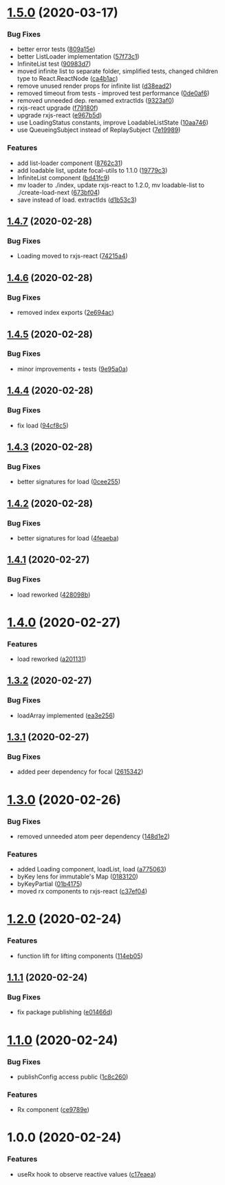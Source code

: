 # [1.5.0](https://github.com/roborox/focal-utils/compare/v1.4.7...v1.5.0) (2020-03-17)


### Bug Fixes

* better error tests ([809a15e](https://github.com/roborox/focal-utils/commit/809a15e3dfd897fea5684f93f9041cac89d47754))
* better ListLoader implementation ([57f73c1](https://github.com/roborox/focal-utils/commit/57f73c1f839a3a451438c36ebf46af98eef5b2f4))
* InfiniteList test ([90983d7](https://github.com/roborox/focal-utils/commit/90983d7b56af7f4517ba06b59bd8c797088870e7))
* moved infinite list to separate folder, simplified tests, changed children type to React.ReactNode ([ca4b1ac](https://github.com/roborox/focal-utils/commit/ca4b1ac75f30b2537bd1e8b04dfb6b6e6c8a6763))
* remove unused render props for infinite list ([d38ead2](https://github.com/roborox/focal-utils/commit/d38ead2c6ce62215d7122c6a097487ddf62622c9))
* removed timeout from tests - improved test performance ([0de0af6](https://github.com/roborox/focal-utils/commit/0de0af6543064cdda71ba6a7838a8d693af02323))
* removed unneeded dep. renamed extractIds ([9323af0](https://github.com/roborox/focal-utils/commit/9323af09eedce00388cb1ebe93e953803d68d735))
* rxjs-react upgrade ([f79180f](https://github.com/roborox/focal-utils/commit/f79180f641d70cb93407939681642e56b91c0538))
* upgrade rxjs-react ([e967b5d](https://github.com/roborox/focal-utils/commit/e967b5dc3bb9cb16100a776bc5a92eef2e255df1))
* use LoadingStatus constants, improve LoadableListState ([10aa746](https://github.com/roborox/focal-utils/commit/10aa746805579a8af6b55538eaf358686c01596f))
* use QueueingSubject instead of ReplaySubject ([7e19989](https://github.com/roborox/focal-utils/commit/7e19989768a1dede50ea14ac09cad90ef2498dab))


### Features

* add list-loader component ([8762c31](https://github.com/roborox/focal-utils/commit/8762c31c63d9578bb16a4abf6176c18dca01be54))
* add loadable list, update focal-utils to 1.1.0 ([19779c3](https://github.com/roborox/focal-utils/commit/19779c377742eb20f0d188da2196016480104364))
* InfiniteList component ([bd41fc9](https://github.com/roborox/focal-utils/commit/bd41fc94d35b834c8c2cbc8a1fef459b667a530f))
* mv loader to ./index, update rxjs-react to 1.2.0, mv loadable-list to ./create-load-next ([673bf04](https://github.com/roborox/focal-utils/commit/673bf040047c57f089ff96bf62dbb39e84e1fb99))
* save instead of load. extractIds ([d1b53c3](https://github.com/roborox/focal-utils/commit/d1b53c3c682b310e73752f5ef99b34b8faff386c))

## [1.4.7](https://github.com/roborox/focal-utils/compare/v1.4.6...v1.4.7) (2020-02-28)


### Bug Fixes

* Loading moved to rxjs-react ([74215a4](https://github.com/roborox/focal-utils/commit/74215a4413b61fb1e40fca45edbdc821f8c7726e))

## [1.4.6](https://github.com/roborox/focal-utils/compare/v1.4.5...v1.4.6) (2020-02-28)


### Bug Fixes

* removed index exports ([2e694ac](https://github.com/roborox/focal-utils/commit/2e694ac03a8355e7714ff3b4f1108035c3b69143))

## [1.4.5](https://github.com/roborox/focal-utils/compare/v1.4.4...v1.4.5) (2020-02-28)


### Bug Fixes

* minor improvements + tests ([9e95a0a](https://github.com/roborox/focal-utils/commit/9e95a0a35eccacc1ae0d517c13bb2c11f26de7a8))

## [1.4.4](https://github.com/roborox/focal-utils/compare/v1.4.3...v1.4.4) (2020-02-28)


### Bug Fixes

* fix load ([94cf8c5](https://github.com/roborox/focal-utils/commit/94cf8c5d28053632bed84825435ce6e26b979c4f))

## [1.4.3](https://github.com/roborox/focal-utils/compare/v1.4.2...v1.4.3) (2020-02-28)


### Bug Fixes

* better signatures for load ([0cee255](https://github.com/roborox/focal-utils/commit/0cee255eb4f45de53fe2f70861517250d4b3b5bf))

## [1.4.2](https://github.com/roborox/focal-utils/compare/v1.4.1...v1.4.2) (2020-02-28)


### Bug Fixes

* better signatures for load ([4feaeba](https://github.com/roborox/focal-utils/commit/4feaeba4515a46cc99efe55ae8a3d4d02ee4b033))

## [1.4.1](https://github.com/roborox/focal-utils/compare/v1.4.0...v1.4.1) (2020-02-27)


### Bug Fixes

* load reworked ([428098b](https://github.com/roborox/focal-utils/commit/428098b77a43e7c4591d7cef30c011efc29ccce3))

# [1.4.0](https://github.com/roborox/focal-utils/compare/v1.3.2...v1.4.0) (2020-02-27)


### Features

* load reworked ([a201131](https://github.com/roborox/focal-utils/commit/a20113110d7b1f3f6c43cfdd566ba33e2b9f590a))

## [1.3.2](https://github.com/roborox/focal-utils/compare/v1.3.1...v1.3.2) (2020-02-27)


### Bug Fixes

* loadArray implemented ([ea3e256](https://github.com/roborox/focal-utils/commit/ea3e2560fb5b47b27aaf298919a256535f402396))

## [1.3.1](https://github.com/roborox/focal-utils/compare/v1.3.0...v1.3.1) (2020-02-27)


### Bug Fixes

* added peer dependency for focal ([2615342](https://github.com/roborox/focal-utils/commit/26153428018be974efe3955231a1ad452e05cf2a))

# [1.3.0](https://github.com/roborox/focal-utils/compare/v1.2.0...v1.3.0) (2020-02-26)


### Bug Fixes

* removed unneeded atom peer dependency ([148d1e2](https://github.com/roborox/focal-utils/commit/148d1e205f3e52e4687102df1319904b693eaac4))


### Features

* added Loading component, loadList, load ([a775063](https://github.com/roborox/focal-utils/commit/a77506343a55c843f96ecdcbc545f76864a7779d))
* byKey lens for immutable's Map ([0183120](https://github.com/roborox/focal-utils/commit/0183120b01043cce38da4ac89eeaaa247e9fc765))
* byKeyPartial ([01b4175](https://github.com/roborox/focal-utils/commit/01b4175baf945776430bd8b80162baa057fe831c))
* moved rx components to rxjs-react ([c37ef04](https://github.com/roborox/focal-utils/commit/c37ef0484e68f44b1a0de90c2e4cdfb046387927))

# [1.2.0](https://github.com/roborox/focal-utils/compare/v1.1.1...v1.2.0) (2020-02-24)


### Features

* function lift for lifting components ([114eb05](https://github.com/roborox/focal-utils/commit/114eb0523d009344f150278ffbef94ee8f317bc8))

## [1.1.1](https://github.com/roborox/focal-utils/compare/v1.1.0...v1.1.1) (2020-02-24)


### Bug Fixes

* fix package publishing ([e01466d](https://github.com/roborox/focal-utils/commit/e01466db71d77255f1a979bc6a7f81b12529f93a))

# [1.1.0](https://github.com/roborox/focal-utils/compare/v1.0.0...v1.1.0) (2020-02-24)


### Bug Fixes

* publishConfig access public ([1c8c260](https://github.com/roborox/focal-utils/commit/1c8c260c9203aa7d482f15e481195beea36710e7))


### Features

* Rx component ([ce9789e](https://github.com/roborox/focal-utils/commit/ce9789e586eacc434170c790ae646d7109342fba))

# 1.0.0 (2020-02-24)


### Features

* useRx hook to observe reactive values ([c17eaea](https://github.com/roborox/focal-utils/commit/c17eaea921f9c8a97c421cc111a476a958133f44))
